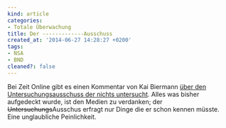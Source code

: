 ```yaml
---
kind: article
categories:
- Totale Überwachung
title: Der -------------Ausschuss
created_at: '2014-06-27 14:28:27 +0200'
tags:
- NSA
- BND
cleaned?: false
---
```


Bei Zeit Online gibt es einen Kommentar von Kai Biermann [über den
Untersuchungsausschuss der nichts
untersucht](http://www.zeit.de/politik/deutschland/2014-06/nsa-pua-untersuchungsausschuss-bnd).
Alles was bisher aufgedeckt wurde, ist den Medien zu verdanken; der
~~Untersuchungs~~Ausschus erfragt nur Dinge die er schon kennen müsste.
Eine unglaubliche Peinlichkeit.
